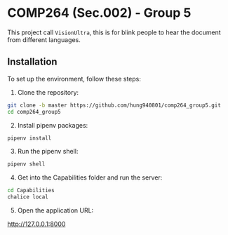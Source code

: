 # COMP264 (Sec.002) - Group 5

This project call `VisionUltra`, this is for blink people to hear the document from different languages.

## Installation

To set up the environment, follow these steps:

1. Clone the repository:

```bash
git clone -b master https://github.com/hung940801/comp264_group5.git
cd comp264_group5
```

2. Install pipenv packages:

```bash
pipenv install
```

3. Run the pipenv shell:

```bash
pipenv shell
```

4. Get into the Capabilities folder and run the server:

```bash
cd Capabilities
chalice local
```

5. Open the application URL:

http://127.0.0.1:8000